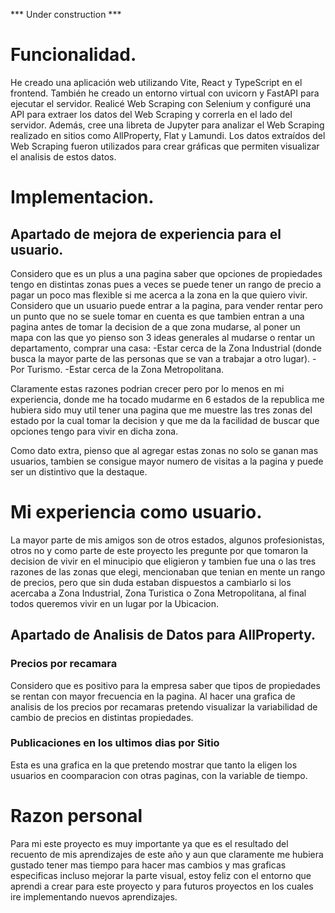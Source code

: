 *** Under construction ***


# Funcionalidad.
He creado una aplicación web utilizando Vite, React y TypeScript en el frontend. También he creado un entorno virtual con uvicorn y FastAPI para ejecutar el servidor. Realicé Web Scraping con Selenium y configuré una API para extraer los datos del Web Scraping y correrla en el lado del servidor. Además, cree una libreta de Jupyter para analizar el Web Scraping realizado en sitios como AllProperty, Flat y Lamundi. Los datos extraídos del Web Scraping fueron utilizados para crear gráficas que permiten visualizar el analisis de estos datos.

# Implementacion.
## Apartado de mejora de experiencia para el usuario.
Considero que es un plus a una pagina saber que opciones de propiedades tengo en distintas zonas pues a veces se puede tener un rango de precio a pagar un poco mas flexible si me acerca a la zona en la que quiero vivir. Considero que un usuario puede entrar a la pagina, para vender rentar pero un punto que no se suele tomar en cuenta es que tambien entran a una pagina antes de tomar la decision de a que zona mudarse, al poner un mapa con las que yo pienso son 3 ideas generales al mudarse o rentar un departamento, comprar una casa: -Estar cerca de la Zona Industrial (donde busca la mayor parte de las personas que se van a trabajar a otro lugar). -Por Turismo. -Estar cerca de la Zona Metropolitana.

Claramente estas razones podrian crecer pero por lo menos en mi experiencia, donde me ha tocado mudarme en 6 estados de la republica me hubiera sido muy util tener una pagina que me muestre las tres zonas del estado por la cual tomar la decision y que me da la facilidad de buscar que opciones tengo para vivir en dicha zona.

Como dato extra, pienso que al agregar estas zonas no solo se ganan mas usuarios, tambien se consigue mayor numero de visitas a la pagina y puede ser un distintivo que la destaque.

# Mi experiencia como usuario.
La mayor parte de mis amigos son de otros estados, algunos profesionistas, otros no y como parte de este proyecto les pregunte por que tomaron la decision de vivir en el minucipio que eligieron y tambien fue una o las tres razones de las zonas que elegi, mencionaban que tenian en mente un rango de precios, pero que sin duda estaban dispuestos a cambiarlo si los acercaba a Zona Industrial, Zona Turistica o Zona Metropolitana, al final todos queremos vivir en un lugar por la Ubicacion.

## Apartado de Analisis de Datos para AllProperty.
### Precios por recamara
Considero que es positivo para la empresa saber que tipos de propiedades se rentan con mayor frecuencia en la pagina. Al hacer una grafica de analisis de los precios por recamaras pretendo visualizar la variabilidad de cambio de precios en distintas propiedades.

### Publicaciones en los ultimos dias por Sitio
Esta es una grafica en la que pretendo mostrar que tanto la eligen los usuarios en coomparacion con otras paginas, con la variable de tiempo.

# Razon personal
Para mi este proyecto es muy importante ya que es el resultado del recuento de mis aprendizajes de este año y aun que claramente me hubiera gustado tener mas tiempo para hacer mas cambios y mas graficas especificas incluso mejorar la parte visual, estoy feliz con el entorno que aprendi a crear para este proyecto y para futuros proyectos en los cuales ire implementando nuevos aprendizajes.
